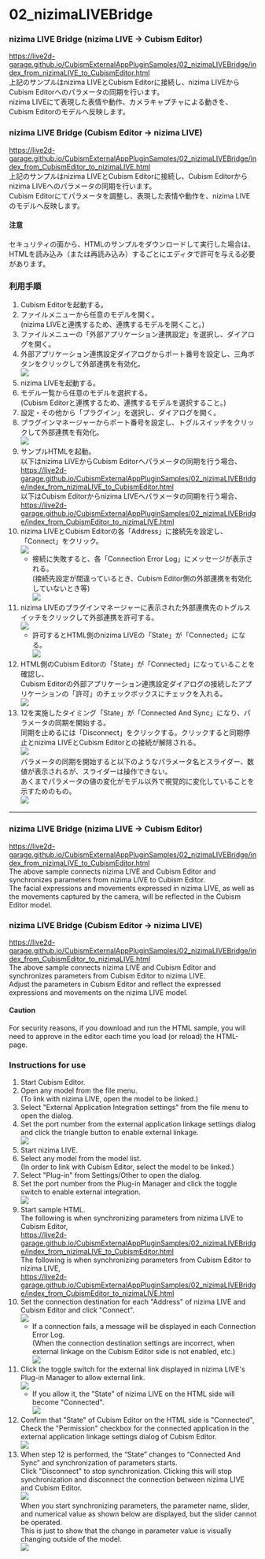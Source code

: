 # 02_nizimaLIVEBridge  
### nizima LIVE Bridge (nizima LIVE -> Cubism Editor)  
https://live2d-garage.github.io/CubismExternalAppPluginSamples/02_nizimaLIVEBridge/index_from_nizimaLIVE_to_CubismEditor.html  
上記のサンプルはnizima LIVEとCubism Editorに接続し、nizima LIVEからCubism Editorへのパラメータの同期を行います。  
nizima LIVEにて表現した表情や動作、カメラキャプチャによる動きを、Cubism Editorのモデルへ反映します。  
  
### nizima LIVE Bridge (Cubism Editor -> nizima LIVE)  
https://live2d-garage.github.io/CubismExternalAppPluginSamples/02_nizimaLIVEBridge/index_from_CubismEditor_to_nizimaLIVE.html  
上記のサンプルはnizima LIVEとCubism Editorに接続し、Cubism Editorからnizima LIVEへのパラメータの同期を行います。  
Cubism Editorにてパラメータを調整し、表現した表情や動作を、nizima LIVEのモデルへ反映します。  
  
#### 注意  
セキュリティの面から、HTMLのサンプルをダウンロードして実行した場合は、HTMLを読み込み（または再読み込み）するごとにエディタで許可を与える必要があります。  
  
### 利用手順  
1. Cubism Editorを起動する。  
2. ファイルメニューから任意のモデルを開く。  
(nizima LIVEと連携するため、連携するモデルを開くこと。)  
3. ファイルメニューの「外部アプリケーション連携設定」を選択し、ダイアログを開く。  
4. 外部アプリケーション連携設定ダイアログからポート番号を設定し、三角ボタンをクリックして外部連携を有効化。  
![](images/image001.png)  
5. nizima LIVEを起動する。  
6. モデル一覧から任意のモデルを選択する。  
(Cubism Editorと連携するため、連携するモデルを選択すること。)  
7. 設定・その他から「プラグイン」を選択し、ダイアログを開く。  
8. プラグインマネージャーからポート番号を設定し、トグルスイッチをクリックして外部連携を有効化。  
![](images/image002.png)  
9. サンプルHTMLを起動。  
以下はnizima LIVEからCubism Editorへパラメータの同期を行う場合、  
https://live2d-garage.github.io/CubismExternalAppPluginSamples/02_nizimaLIVEBridge/index_from_nizimaLIVE_to_CubismEditor.html  
以下はCubism Editorからnizima LIVEへパラメータの同期を行う場合、  
https://live2d-garage.github.io/CubismExternalAppPluginSamples/02_nizimaLIVEBridge/index_from_CubismEditor_to_nizimaLIVE.html  
10. nizima LIVEとCubism Editorの各「Address」に接続先を設定し、「Connect」をクリック。  
![](images/image003.png)  
    - 接続に失敗すると、各「Connection Error Log」にメッセージが表示される。  
(接続先設定が間違っているとき、Cubism Editor側の外部連携を有効化していないとき等)  
![](images/image004.png)  
11. nizima LIVEのプラグインマネージャーに表示された外部連携先のトグルスイッチをクリックして外部連携を許可する。  
![](images/image005.png)  
    - 許可するとHTML側のnizima LIVEの「State」が「Connected」になる。  
![](images/image006.png)  
12. HTML側のCubism Editorの「State」が「Connected」になっていることを確認し、  
Cubism Editorの外部アプリケーション連携設定ダイアログの接続したアプリケーションの「許可」のチェックボックスにチェックを入れる。  
![](images/image007.png)  
13. 12を実施したタイミング「State」が「Connected And Sync」になり、パラメータの同期を開始する。  
同期を止めるには「Disconnect」をクリックする。クリックすると同期停止とnizima LIVEとCubism Editorとの接続が解除される。  
![](images/image008.png)  
パラメータの同期を開始すると以下のようなパラメータ名とスライダー、数値が表示されるが、スライダーは操作できない。  
あくまでパラメータの値の変化がモデル以外で視覚的に変化していることを示すためのもの。  
![](images/image009.png)  
  
***
### nizima LIVE Bridge (nizima LIVE -> Cubism Editor)  
https://live2d-garage.github.io/CubismExternalAppPluginSamples/02_nizimaLIVEBridge/index_from_nizimaLIVE_to_CubismEditor.html  
The above sample connects nizima LIVE and Cubism Editor and synchronizes parameters from nizima LIVE to Cubism Editor.  
The facial expressions and movements expressed in nizima LIVE, as well as the movements captured by the camera, will be reflected in the Cubism Editor model.  
  
### nizima LIVE Bridge (Cubism Editor -> nizima LIVE)  
https://live2d-garage.github.io/CubismExternalAppPluginSamples/02_nizimaLIVEBridge/index_from_CubismEditor_to_nizimaLIVE.html  
The above sample connects nizima LIVE and Cubism Editor and synchronizes parameters from Cubism Editor to nizima LIVE.  
Adjust the parameters in Cubism Editor and reflect the expressed expressions and movements on the nizima LIVE model.  
  
#### Caution  
For security reasons, if you download and run the HTML sample, you will need to approve in the editor each time you load (or reload) the HTML-page.  
  
### Instructions for use  
1. Start Cubism Editor.  
2. Open any model from the file menu.  
(To link with nizima LIVE, open the model to be linked.)  
3. Select "External Application Integration settings" from the file menu to open the dialog.  
4. Set the port number from the external application linkage settings dialog and click the triangle button to enable external linkage.  
![](images/image001.png)  
5. Start nizima LIVE.  
6. Select any model from the model list.  
(In order to link with Cubism Editor, select the model to be linked.)  
7. Select "Plug-in" from Settings/Other to open the dialog.  
8. Set the port number from the Plug-in Manager and click the toggle switch to enable external integration.  
![](images/image002-en.png)  
9. Start sample HTML.  
The following is when synchronizing parameters from nizima LIVE to Cubism Editor,  
https://live2d-garage.github.io/CubismExternalAppPluginSamples/02_nizimaLIVEBridge/index_from_nizimaLIVE_to_CubismEditor.html  
The following is when synchronizing parameters from Cubism Editor to nizima LIVE,  
https://live2d-garage.github.io/CubismExternalAppPluginSamples/02_nizimaLIVEBridge/index_from_CubismEditor_to_nizimaLIVE.html  
10. Set the connection destination for each "Address" of nizima LIVE and Cubism Editor and click "Connect".  
![](images/image003.png)  
    - If a connection fails, a message will be displayed in each Connection Error Log.  
(When the connection destination settings are incorrect, when external linkage on the Cubism Editor side is not enabled, etc.)  
![](images/image004.png)  
11. Click the toggle switch for the external link displayed in nizima LIVE's Plug-in Manager to allow external link.  
![](images/image005-en.png)  
    - If you allow it, the "State" of nizima LIVE on the HTML side will become "Connected".  
![](images/image006.png)  
12. Confirm that "State" of Cubism Editor on the HTML side is "Connected",  
Check the "Permission" checkbox for the connected application in the external application linkage settings dialog of Cubism Editor.  
![](images/image007.png)  
13. When step 12 is performed, the “State” changes to “Connected And Sync” and synchronization of parameters starts.  
Click "Disconnect" to stop synchronization. Clicking this will stop synchronization and disconnect the connection between nizima LIVE and Cubism Editor.  
![](images/image008.png)  
When you start synchronizing parameters, the parameter name, slider, and numerical value as shown below are displayed, but the slider cannot be operated.  
This is just to show that the change in parameter value is visually changing outside of the model.  
![](images/image009.png)  
